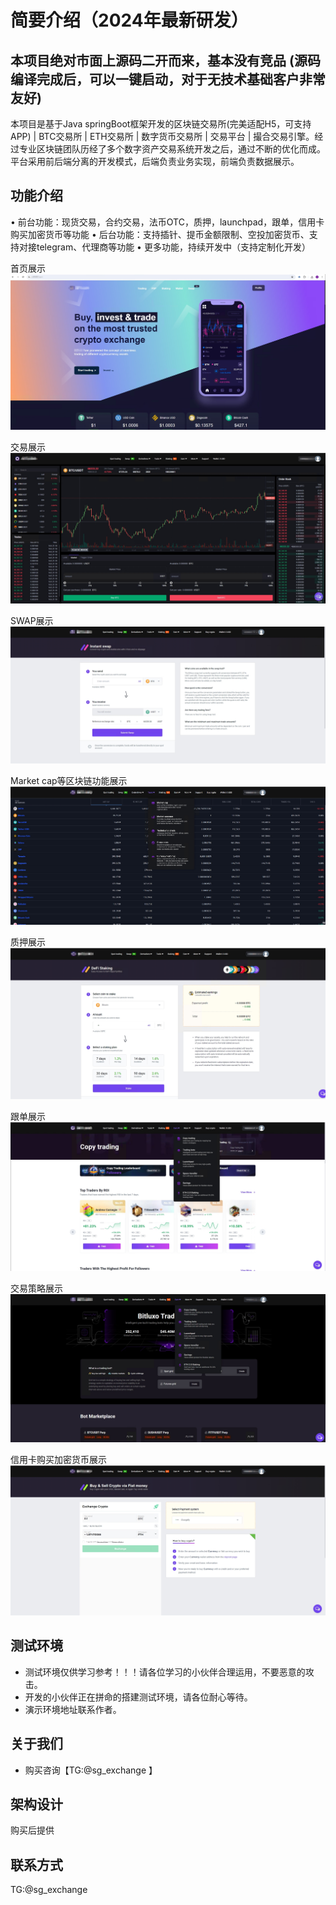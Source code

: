 # 简要介绍（2024年最新研发）

## 本项目绝对市面上源码二开而来，基本没有竞品   (源码编译完成后，可以一键启动，对于无技术基础客户非常友好)


本项目是基于Java springBoot框架开发的区块链交易所(完美适配H5，可支持APP) | BTC交易所 | ETH交易所 | 数字货币交易所 | 交易平台 | 撮合交易引擎。经过专业区块链团队历经了多个数字资产交易系统开发之后，通过不断的优化而成。平台采用前后端分离的开发模式，后端负责业务实现，前端负责数据展示。


## 功能介绍

• 前台功能：现货交易，合约交易，法币OTC，质押，launchpad，跟单，信用卡购买加密货币等功能
• 后台功能：支持插针、提币金额限制、空投加密货币、支持对接telegram、代理商等功能
• 更多功能，持续开发中（支持定制化开发）

首页展示
![image](https://github.com/bitmaster2024/Exchange/blob/main/img/project1.png)

交易展示
![image](https://github.com/bitmaster2024/Exchange/blob/main/img/project2.png)

SWAP展示
![image](https://github.com/bitmaster2024/Exchange/blob/main/img/project3.png)

Market cap等区块链功能展示
![image](https://github.com/bitmaster2024/Exchange/blob/main/img/project4.png)

质押展示
![image](https://github.com/bitmaster2024/Exchange/blob/main/img/project5.png)

跟单展示
![image](https://github.com/bitmaster2024/Exchange/blob/main/img/project6.png)

交易策略展示
![image](https://github.com/bitmaster2024/Exchange/blob/main/img/project7.png)

信用卡购买加密货币展示
![image](https://github.com/bitmaster2024/Exchange/blob/main/img/project8.png)

## 测试环境

* 测试环境仅供学习参考！！！请各位学习的小伙伴合理运用，不要恶意的攻击。
* 开发的小伙伴正在拼命的搭建测试环境，请各位耐心等待。
* 演示环境地址联系作者。

## 关于我们

* 购买咨询【TG:@sg_exchange 】

## 架构设计

购买后提供



## 联系方式
TG:@sg_exchange

